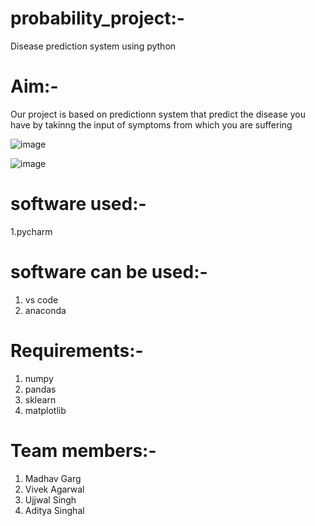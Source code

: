 # probability_project:-
Disease prediction system using python 

# Aim:-
Our project is based on predictionn system that predict the disease you have by takinng the input of symptoms from which you are suffering

![image](https://github.com/Flash1285/probability_project/assets/116831730/2ed2c11b-4a0f-4f96-8900-eee84c2f8198)


![image](https://github.com/Flash1285/probability_project/assets/116831730/447bbd20-3c06-4729-a88b-668b4e9df00a)

# software used:-
1.pycharm

# software can be used:-
1. vs code
2. anaconda

# Requirements:-
1. numpy
2. pandas
3. sklearn
4. matplotlib

# Team members:-
1. Madhav Garg
2. Vivek Agarwal
3. Ujjwal Singh
4. Aditya Singhal
